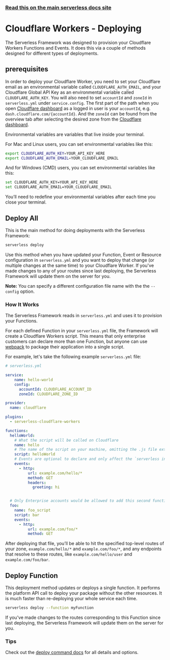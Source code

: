 <!--
title: Serverless Framework - Cloudflare Workers Guide - Deploying
menuText: Deploying
menuOrder: 7
description: How to deploy your Cloudflare Workers functions and their required infrastructure
layout: Doc
-->
 
<!-- DOCS-SITE-LINK:START automatically generated  -->
### [Read this on the main serverless docs site](https://www.serverless.com/framework/docs/providers/cloudflare/guide/deploying)
<!-- DOCS-SITE-LINK:END -->

# Cloudflare Workers - Deploying
The Serverless Framework was designed to provision your Cloudflare Workers Functions and Events. It does this via a couple of methods designed for different types of deployments.
 
## prerequisites
 
In order to deploy your Cloudflare Worker, you need to set your Cloudflare email as an environmental variable called `CLOUDFLARE_AUTH_EMAIL`, and your Cloudflare Global API Key as an environmental variable called `CLOUDFLARE_AUTH_KEY`. You will also need to set `accountId` and `zoneId` in `serverless.yml` under `service.config`. The first part of the path when you open [Cloudflare dashboard](https://dash.cloudflare.com/) as a logged in user is your `accountId`, e.g. `dash.cloudflare.com/{accountId}`. And the `zoneId` can be found from the overview tab after selecting the desired zone from the [Cloudflare dashboard](https://dash.cloudflare.com/).
 
Environmental variables are variables that live inside your terminal.

For Mac and Linux users, you can set environmental variables like this:

```bash
export CLOUDFLARE_AUTH_KEY=YOUR_API_KEY_HERE
export CLOUDFLARE_AUTH_EMAIL=YOUR_CLOUDFLARE_EMAIL
```

And for Windows (CMD) users, you can set environmental variables like this:

```bash
set CLOUDFLARE_AUTH_KEY=YOUR_API_KEY_HERE
set CLOUDFLARE_AUTH_EMAIL=YOUR_CLOUDFLARE_EMAIL
```

You’ll need to redefine your environmental variables after each time you close your terminal.
 

 
## Deploy All
This is the main method for doing deployments with the Serverless Framework:
 
```bash
serverless deploy
```

Use this method when you have updated your Function, Event or Resource configuration in `serverless.yml` and you want to deploy that change (or multiple changes at the same time) to your Cloudflare Worker. If you've made changes to any of your routes since last deploying, the Serverless Framework will update them on the server for you.

**Note:** You can specify a different configuration file name with the the `--config` option. 

### How It Works
The Serverless Framework reads in `serverless.yml` and uses it to provision your Functions.
 
For each defined Function in your `serverless.yml` file, the Framework will create a Cloudflare Workers script. This means that only enterprise customers can declare more than one Function, but anyone can use [webpack](https://developers.cloudflare.com/workers/writing-workers/using-npm-modules/) to package their application into a single script. 
 
For example, let's take the following example `serverless.yml` file:
 
```yml
# serverless.yml

service:
    name: hello-world
    config:
      accountId: CLOUDFLARE_ACCOUNT_ID 
      zoneId: CLOUDFLARE_ZONE_ID 

provider:
  name: cloudflare

plugins:
  - serverless-cloudflare-workers

functions:
  helloWorld:
    # What the script will be called on Cloudflare
    name: hello
    # The name of the script on your machine, omitting the .js file extension
    script: helloWorld
    # Events are optional to declare and only affect the `serverless invoke` command
    events:
      - http:
          url: example.com/hello/*
          method: GET
          headers:
            greeting: hi


  # Only Enterprise accounts would be allowed to add this second function
  foo:
    name: foo_script
    script: bar
    events:
      - http:
          url: example.com/foo/*
          method: GET
```

After deploying that file, you’ll be able to hit the specified top-level routes of your zone, `example.com/hello/*` and `example.com/foo/*`, and any endpoints that resolve to these routes, like `example.com/hello/user` and `example.com/foo/bar`.
 
## Deploy Function
This deployment method updates or deploys a single function. It performs the platform API call to deploy your package without the other resources. It is much faster than re-deploying your whole service each time.
 
```bash
serverless deploy --function myFunction
```

If you've made changes to the routes corresponding to this Function since last deploying, the Serverless Framework will update them on the server for you.

### Tips
Check out the [deploy command docs](../cli-reference/deploy.md) for all details and options.
